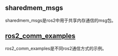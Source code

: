 ## sharedmem_msgs

sharedmem_msgs是ros2中用于共享内存通信的msg包。

## [ros2_comm_examples](./ros2_comm_examples/README.md)

ros2_comm_examples是不同ros2通信方式的示例。
